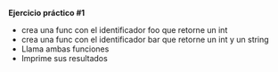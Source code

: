 **Ejercicio práctico #1**

- crea una func con el identificador foo que retorne un int
- crea una func con el identificador bar que retorne un int y un string
- Llama ambas funciones
- Imprime sus resultados
